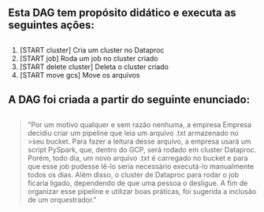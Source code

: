 ## Esta DAG tem propósito didático e executa as seguintes ações: <h2>
1. [START cluster] Cria um cluster no Dataproc
2. [START job] Roda um job no cluster criado
3. [START delete cluster] Deleta o cluster criado
4. [START move gcs] Move os arquivos

## A DAG foi criada a partir do seguinte enunciado: <h2>
>"Por um motivo qualquer e sem razão nenhuma, a empresa Empresa decidiu criar um pipeline que leia um arquivo .txt armazenado no >seu bucket. 
>Para fazer a leitura desse arquivo, a empresa usará um script PySpark, que, dentro do GCP, será rodado em cluster Dataproc. 
>Porém, todo dia, um novo arquivo .txt é carregado no bucket e para que esse job pudesse lê-lo seria necessário executá-lo manualmente todos os dias. Além disso, o cluster de Dataproc para rodar o job ficaria ligado, dependendo de que uma pessoa o desligue. 
>A fim de organizar esse pipeline e utilizar boas práticas, foi sugerida a inclusão de um orquestrador."